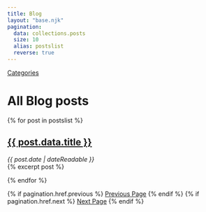```yaml
---
title: Blog
layout: "base.njk"
pagination:
  data: collections.posts
  size: 10
  alias: postslist
  reverse: true
---
```


[Categories](/categories)

# All Blog posts

{% for post in postslist %}
<p>
<h2> <a href="{{post.url}}">{{ post.data.title }}</a> </h2>
<i><time datetime="{{ post.date | dateIso }}">{{ post.date | dateReadable }}</time><br/></i>
{% excerpt post %}
</p>
{% endfor %}

{% if pagination.href.previous %}
<a href="{{pagination.href.previous}}">Previous Page</a>
{% endif %}
{% if pagination.href.next %}
<a href="{{pagination.href.next}}">Next Page</a>
{% endif %}